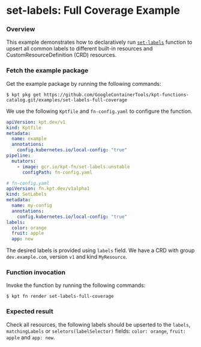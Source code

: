 # set-labels: Full Coverage Example

### Overview

This example demonstrates how to declaratively run [`set-labels`] function
to upsert all common labels to different built-in resources and CustomResourceDefinition (CRD) resources.

### Fetch the example package

Get the example package by running the following commands:

```shell
$ kpt pkg get https://github.com/GoogleContainerTools/kpt-functions-catalog.git/examples/set-labels-full-coverage
```

We use the following `Kptfile` and `fn-config.yaml` to configure the function.

```yaml
apiVersion: kpt.dev/v1
kind: Kptfile
metadata:
  name: example
  annotations:
    config.kubernetes.io/local-config: "true"
pipeline:
  mutators:
    - image: gcr.io/kpt-fn/set-labels:unstable
      configPath: fn-config.yaml
```

```yaml
# fn-config.yaml
apiVersion: fn.kpt.dev/v1alpha1
kind: SetLabels
metadata:
  name: my-config
  annotations:
    config.kubernetes.io/local-config: "true"
labels:
  color: orange
  fruit: apple
  app: new
```

The desired labels is provided using `labels` field. We have a CRD with group
`dev.example.com`, version `v1` and kind `MyResource`. 

### Function invocation

Invoke the function by running the following commands:

```shell
$ kpt fn render set-labels-full-coverage
```

### Expected result

Check all resources, the following labels should be upserted to the `labels`, `matchingLabels` or `seletors(labelSelector)` fields: 
`color: orange`, `fruit: apple` and `app: new`.

[`set-labels`]: https://catalog.kpt.dev/set-labels/v0.1/